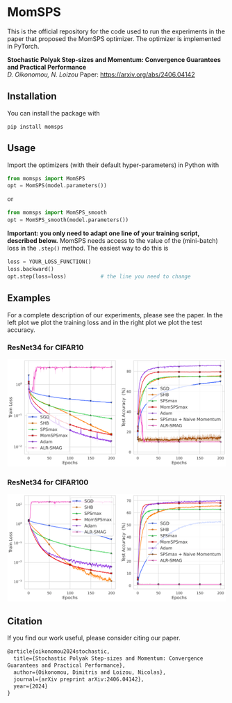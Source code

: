 # MomSPS
This is the official repository for the code used to run the experiments in the paper that proposed the MomSPS optimizer. The optimizer is implemented in PyTorch. 


**Stochastic Polyak Step-sizes and Momentum: Convergence Guarantees and Practical Performance**\
*D. Oikonomou, N. Loizou*
Paper: https://arxiv.org/abs/2406.04142


## Installation

You can install the package with

```
pip install momsps
```


## Usage

Import the optimizers (with their default hyper-parameters) in Python with

``` python
from momsps import MomSPS
opt = MomSPS(model.parameters())
```
or

``` python
from momsps import MomSPS_smooth
opt = MomSPS_smooth(model.parameters())
```

**Important: you only need to adapt one line of your training script, described below.** 
MomSPS needs access to the value of the (mini-batch) loss in the ``.step()`` method. The easiest way to do this is

``` python
loss = YOUR_LOSS_FUNCTION()
loss.backward()
opt.step(loss=loss)           # the line you need to change
```


## Examples

For a complete description of our experiments, please see the paper. In the left plot we plot the training loss and in the right plot we plot the test accuracy.

### ResNet34 for CIFAR10

<p float="left">
    <img src="imgs/m_resnet34_set_cifar10_bs_256_e_200.png" width="600" />
</p>

### ResNet34 for CIFAR100

<p float="left">
    <img src="imgs/m_resnet34_set_cifar100_bs_256_e_200.png" width="600" />
</p>


## Citation

If you find our work useful, please consider citing our paper.

```
@article{oikonomou2024stochastic,
  title={Stochastic Polyak Step-sizes and Momentum: Convergence Guarantees and Practical Performance},
  author={Oikonomou, Dimitris and Loizou, Nicolas},
  journal={arXiv preprint arXiv:2406.04142},
  year={2024}
}
```
